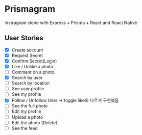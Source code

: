 # Prismagram

Instragram clone with Express + Prisma + React and React Native

## User Stories

- [x] Create account
- [x] Request Secret
- [x] Confirm Secret(Login)
- [x] Like / Unlike a photo
- [ ] Comment on a photo
- [x] Search by user
- [ ] Search by location
- [ ] See user profile
- [ ] See my profile
- [x] Follow / Unfollow User => toggle like와 다르게 구현했음
- [ ] See the full photo
- [ ] Edit my profile
- [ ] Upload a photo
- [ ] Edit the photo (Delete)
- [ ] See the feed